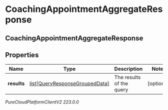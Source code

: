 # CoachingAppointmentAggregateResponse

## CoachingAppointmentAggregateResponse

## Properties

|Name | Type | Description | Notes|
|------------ | ------------- | ------------- | -------------|
| **results** | [list[QueryResponseGroupedData]](QueryResponseGroupedData) | The results of the query | [optional] |



_PureCloudPlatformClientV2 223.0.0_
